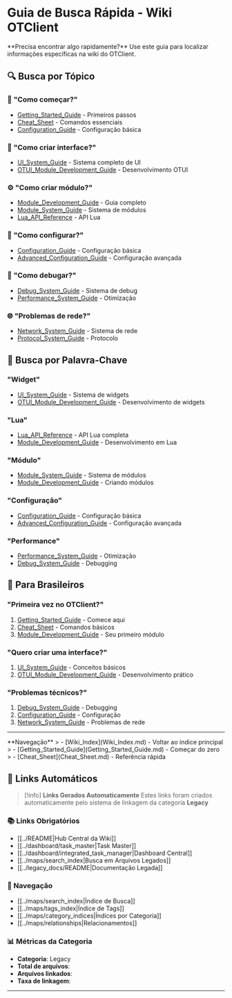 
# Guia de Busca Rápida - Wiki OTClient

<div class="info"> **Precisa encontrar algo rapidamente?** Use este guia para localizar informações específicas na wiki do OTClient.

## 🔍 **Busca por Tópico**

### 🚀 **"Como começar?"**
- [Getting_Started_Guide](Getting_Started_Guide.md) - Primeiros passos
- [Cheat_Sheet](Cheat_Sheet.md) - Comandos essenciais
- [Configuration_Guide](Configuration_Guide.md) - Configuração básica

### 🎨 **"Como criar interface?"**
- [UI_System_Guide](UI_System_Guide.md) - Sistema completo de UI
- [OTUI_Module_Development_Guide](OTUI_Module_Development_Guide.md) - Desenvolvimento OTUI

### ⚙️ **"Como criar módulo?"**
- [Module_Development_Guide](Module_Development_Guide.md) - Guia completo
- [Module_System_Guide](Module_System_Guide.md) - Sistema de módulos
- [Lua_API_Reference](Lua_API_Reference.md) - API Lua

### 🔧 **"Como configurar?"**
- [Configuration_Guide](Configuration_Guide.md) - Configuração básica
- [Advanced_Configuration_Guide](Advanced_Configuration_Guide.md) - Configuração avançada

### 🐛 **"Como debugar?"**
- [Debug_System_Guide](Debug_System_Guide.md) - Sistema de debug
- [Performance_System_Guide](Performance_System_Guide.md) - Otimização

### 🌐 **"Problemas de rede?"**
- [Network_System_Guide](Network_System_Guide.md) - Sistema de rede
- [Protocol_System_Guide](Protocol_System_Guide.md) - Protocolo

## 🎯 **Busca por Palavra-Chave**

### **"Widget"**
- [UI_System_Guide](UI_System_Guide.md) - Sistema de widgets
- [OTUI_Module_Development_Guide](OTUI_Module_Development_Guide.md) - Desenvolvimento de widgets

### **"Lua"**
- [Lua_API_Reference](Lua_API_Reference.md) - API Lua completa
- [Module_Development_Guide](Module_Development_Guide.md) - Desenvolvimento em Lua

### **"Módulo"**
- [Module_System_Guide](Module_System_Guide.md) - Sistema de módulos
- [Module_Development_Guide](Module_Development_Guide.md) - Criando módulos

### **"Configuração"**
- [Configuration_Guide](Configuration_Guide.md) - Configuração básica
- [Advanced_Configuration_Guide](Advanced_Configuration_Guide.md) - Configuração avançada

### **"Performance"**
- [Performance_System_Guide](Performance_System_Guide.md) - Otimização
- [Debug_System_Guide](Debug_System_Guide.md) - Debugging

## 📱 **Para Brasileiros**

### **"Primeira vez no OTClient?"**
1. [Getting_Started_Guide](Getting_Started_Guide.md) - Comece aqui
2. [Cheat_Sheet](Cheat_Sheet.md) - Comandos básicos
3. [Module_Development_Guide](Module_Development_Guide.md) - Seu primeiro módulo

### **"Quero criar uma interface?"**
1. [UI_System_Guide](UI_System_Guide.md) - Conceitos básicos
2. [OTUI_Module_Development_Guide](OTUI_Module_Development_Guide.md) - Desenvolvimento prático

### **"Problemas técnicos?"**
1. [Debug_System_Guide](Debug_System_Guide.md) - Debugging
2. [Configuration_Guide](Configuration_Guide.md) - Configuração
3. [Network_System_Guide](Network_System_Guide.md) - Problemas de rede

---

<div class="success"> **Navegação**
> - [Wiki_Index](Wiki_Index.md) - Voltar ao índice principal
> - [Getting_Started_Guide](Getting_Started_Guide.md) - Começar do zero
> - [Cheat_Sheet](Cheat_Sheet.md) - Referência rápida


## 🔗 **Links Automáticos**

> [!info] **Links Gerados Automaticamente**
> Estes links foram criados automaticamente pelo sistema de linkagem da categoria **Legacy**

### **📚 Links Obrigatórios**
- [[../README|Hub Central da Wiki]]
- [[../dashboard/task_master|Task Master]]
- [[../dashboard/integrated_task_manager|Dashboard Central]]
- [[../maps/search_index|Busca em Arquivos Legados]]
- [[../legacy_docs/README|Documentação Legada]]

### **🧭 Navegação**
- [[../maps/search_index|Índice de Busca]]
- [[../maps/tags_index|Índice de Tags]]
- [[../maps/category_indices|Índices por Categoria]]
- [[../maps/relationships|Relacionamentos]]

### **📊 Métricas da Categoria**
- **Categoria**: Legacy
- **Total de arquivos**: <!-- Contador automático -->
- **Arquivos linkados**: <!-- Contador automático -->
- **Taxa de linkagem**: <!-- Percentual automático -->

---

